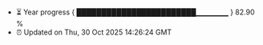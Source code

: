 - ⏳ Year progress { ████████████████████████▁▁▁▁▁▁ } 82.90 %
- ⏰ Updated on Thu, 30 Oct 2025 14:26:24 GMT


